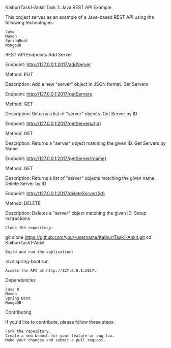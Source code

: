 KaiburrTask1-Ankit
Task 1: Java REST API Example

This project serves as an example of a Java-based REST API using the following technologies:

    Java
    Maven
    SpringBoot
    MongoDB

REST API Endpoints
Add Server

Endpoint: http://127.0.0.1:2017/addServer

Method: PUT

Description: Add a new "server" object in JSON format.
Get Servers

Endpoint: http://127.0.0.1:2017/getServers

Method: GET

Description: Returns a list of "server" objects.
Get Server by ID

Endpoint: http://127.0.0.1:2017/getServers/{id}

Method: GET

Description: Returns a "server" object matching the given ID.
Get Servers by Name

Endpoint: http://127.0.0.1:2017/getServer/{name}

Method: GET

Description: Returns a list of "server" objects matching the given name.
Delete Server by ID

Endpoint: http://127.0.0.1:2017/deleteServer/{id}

Method: DELETE

Description: Deletes a "server" object matching the given ID.
Setup Instructions

    Clone the repository:
    
git clone https://github.com/your-username/KaiburrTask1-Ankit.git
cd KaiburrTask1-Ankit

    Build and run the application:

mvn spring-boot:run

    Access the API at http://127.0.0.1:2017.

Dependencies

    Java 8
    Maven
    Spring Boot
    MongoDB

Contributing

If you'd like to contribute, please follow these steps:

    Fork the repository.
    Create a new branch for your feature or bug fix.
    Make your changes and submit a pull request.
